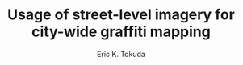 ---
paperId: 33
author: Eric K. Tokuda
publicationauthor: Tokuda, E. K.
title: Usage of street-level imagery for city-wide graffiti mapping
pdf: Poster_Eric_TokudaV2
poster: Poster_Eric_Tokuda
alt: --
type: Poster
topic: Applications
link: https://doi.org/10.52591/lxai2019061510
conference: icml
year: 2019
tags: icml-2019
location: California, USA
---